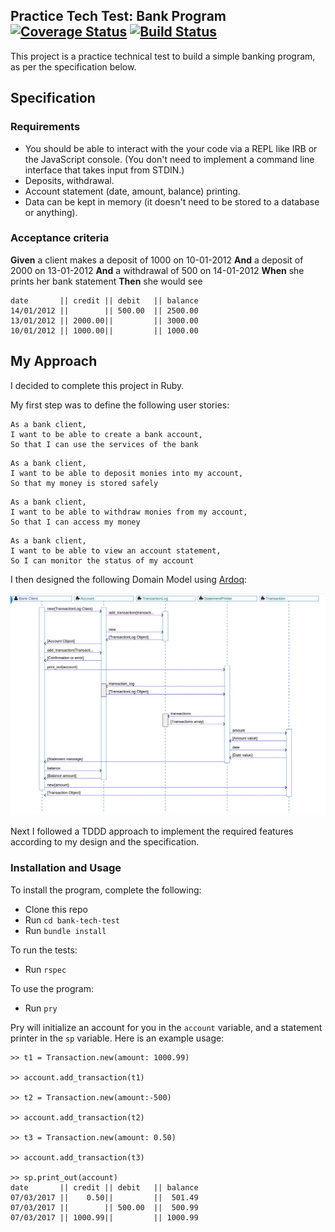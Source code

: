 ## Practice Tech Test: Bank Program [![Coverage Status](https://coveralls.io/repos/github/rkclark/bank-tech-test/badge.svg?branch=master)](https://coveralls.io/github/rkclark/bank-tech-test?branch=master) [![Build Status](https://travis-ci.org/rkclark/bank-tech-test.svg?branch=master)](https://travis-ci.org/rkclark/bank-tech-test)

This project is a practice technical test to build a simple banking program, as per the specification below.

## Specification

### Requirements

* You should be able to interact with the your code via a REPL like IRB or the JavaScript console.  (You don't need to implement a command line interface that takes input from STDIN.)
* Deposits, withdrawal.
* Account statement (date, amount, balance) printing.
* Data can be kept in memory (it doesn't need to be stored to a database or anything).

### Acceptance criteria

**Given** a client makes a deposit of 1000 on 10-01-2012
**And** a deposit of 2000 on 13-01-2012
**And** a withdrawal of 500 on 14-01-2012
**When** she prints her bank statement
**Then** she would see

```
date       || credit || debit   || balance
14/01/2012 ||        || 500.00  || 2500.00
13/01/2012 || 2000.00||         || 3000.00
10/01/2012 || 1000.00||         || 1000.00
```

## My Approach

I decided to complete this project in Ruby.

My first step was to define the following user stories:

```
As a bank client,
I want to be able to create a bank account,
So that I can use the services of the bank
```

```
As a bank client,
I want to be able to deposit monies into my account,
So that my money is stored safely
```

```
As a bank client,
I want to be able to withdraw monies from my account,
So that I can access my money
```

```
As a bank client,
I want to be able to view an account statement,
So I can monitor the status of my account
```

I then designed the following Domain Model using [Ardoq](https://ardoq.com/):

![Domain Model](https://raw.githubusercontent.com/rkclark/bank-tech-test/master/img/domain_model.png)

Next I followed a TDDD approach to implement the required features according to my design and the specification.

### Installation and Usage

To install the program, complete the following:

- Clone this repo
- Run `cd bank-tech-test`
- Run `bundle install`

To run the tests:

- Run `rspec`

To use the program:

- Run `pry`

Pry will initialize an account for you in the `account` variable, and a statement printer in the `sp` variable. Here is an example usage:

```
>> t1 = Transaction.new(amount: 1000.99)

>> account.add_transaction(t1)

>> t2 = Transaction.new(amount:-500)

>> account.add_transaction(t2)

>> t3 = Transaction.new(amount: 0.50)

>> account.add_transaction(t3)

>> sp.print_out(account)
date       || credit || debit   || balance
07/03/2017 ||    0.50||         ||  501.49
07/03/2017 ||        || 500.00  ||  500.99
07/03/2017 || 1000.99||         || 1000.99

```
